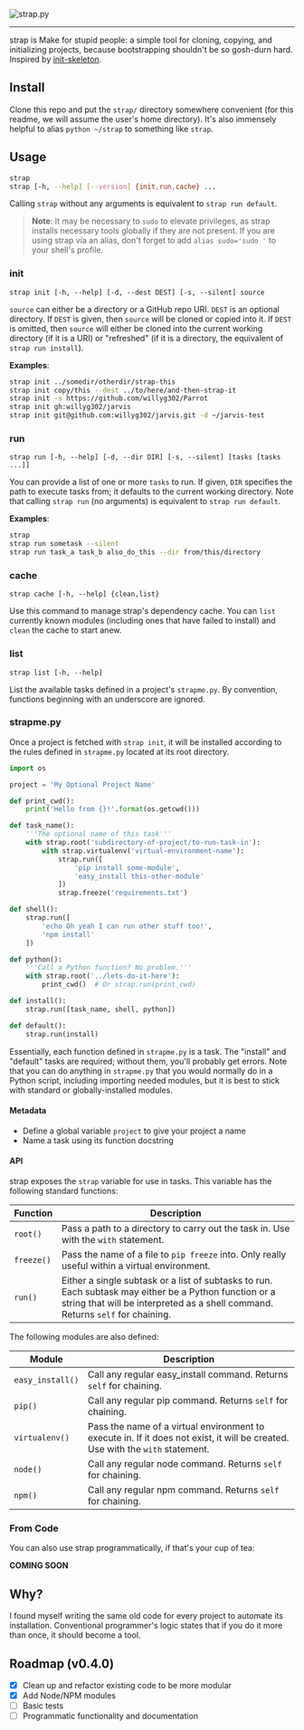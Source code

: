 ![strap.py](https://raw.github.com/willyg302/strap.py/master/strap-logo-922.png "There's a snake in mah boot!")

---

strap is Make for stupid people: a simple tool for cloning, copying, and initializing projects, because bootstrapping shouldn't be so gosh-durn hard. Inspired by [init-skeleton](https://github.com/paulmillr/init-skeleton).

## Install

Clone this repo and put the `strap/` directory somewhere convenient (for this readme, we will assume the user's home directory). It's also immensely helpful to alias `python ~/strap` to something like `strap`.

## Usage

```bash
strap
strap [-h, --help] [--version] {init,run,cache} ...
```

Calling `strap` without any arguments is equivalent to `strap run default`.

> **Note**: It may be necessary to `sudo` to elevate privileges, as strap installs necessary tools globally if they are not present. If you are using strap via an alias, don't forget to add `alias sudo='sudo '` to your shell's profile.

### init

`strap init [-h, --help] [-d, --dest DEST] [-s, --silent] source`

`source` can either be a directory or a GitHub repo URI. `DEST` is an optional directory. If `DEST` is given, then `source` will be cloned or copied into it. If `DEST` is omitted, then `source` will either be cloned into the current working directory (if it is a URI) or "refreshed" (if it is a directory, the equivalent of `strap run install`).

**Examples**:

```bash
strap init ../somedir/otherdir/strap-this
strap init copy/this --dest ../to/here/and-then-strap-it
strap init -s https://github.com/willyg302/Parrot
strap init gh:willyg302/jarvis
strap init git@github.com:willyg302/jarvis.git -d ~/jarvis-test
```

### run

`strap run [-h, --help] [-d, --dir DIR] [-s, --silent] [tasks [tasks ...]]`

You can provide a list of one or more `tasks` to run. If given, `DIR` specifies the path to execute tasks from; it defaults to the current working directory. Note that calling `strap run` (no arguments) is equivalent to `strap run default`.

**Examples**:

```bash
strap
strap run sometask --silent
strap run task_a task_b also_do_this --dir from/this/directory
```

### cache

`strap cache [-h, --help] {clean,list}`

Use this command to manage strap's dependency cache. You can `list` currently known modules (including ones that have failed to install) and `clean` the cache to start anew.

### list

`strap list [-h, --help]`

List the available tasks defined in a project's `strapme.py`. By convention, functions beginning with an underscore are ignored.

### strapme.py

Once a project is fetched with `strap init`, it will be installed according to the rules defined in `strapme.py` located at its root directory.

```python
import os

project = 'My Optional Project Name'

def print_cwd():
    print('Hello from {}!'.format(os.getcwd()))

def task_name():
    '''The optional name of this task'''
    with strap.root('subdirectory-of-project/to-run-task-in'):
        with strap.virtualenv('virtual-environment-name'):
            strap.run([
                'pip install some-module',
                'easy_install this-other-module'
            ])
            strap.freeze('requirements.txt')

def shell():
    strap.run([
        'echo Oh yeah I can run other stuff too!',
        'npm install'
    ])

def python():
    '''Call a Python function? No problem.'''
    with strap.root('../lets-do-it-here'):
        print_cwd()  # Or strap.run(print_cwd)

def install():
    strap.run([task_name, shell, python])

def default():
    strap.run(install)
```

Essentially, each function defined in `strapme.py` is a task. The "install" and "default" tasks are required; without them, you'll probably get errors. Note that you can do anything in `strapme.py` that you would normally do in a Python script, including importing needed modules, but it is best to stick with standard or globally-installed modules.

#### Metadata

- Define a global variable `project` to give your project a name
- Name a task using its function docstring

#### API

strap exposes the `strap` variable for use in tasks. This variable has the following standard functions:

Function       | Description
-------------- | -----------
`root()`       | Pass a path to a directory to carry out the task in. Use with the `with` statement.
`freeze()`     | Pass the name of a file to `pip freeze` into. Only really useful within a virtual environment.
`run()`        | Either a single subtask or a list of subtasks to run. Each subtask may either be a Python function or a string that will be interpreted as a shell command. Returns `self` for chaining.

The following modules are also defined:

Module           | Description
---------------- | -----------
`easy_install()` | Call any regular easy_install command. Returns `self` for chaining.
`pip()`          | Call any regular pip command. Returns `self` for chaining.
`virtualenv()`   | Pass the name of a virtual environment to execute in. If it does not exist, it will be created. Use with the `with` statement.
`node()`         | Call any regular node command. Returns `self` for chaining.
`npm()`          | Call any regular npm command. Returns `self` for chaining.

### From Code

You can also use strap programmatically, if that's your cup of tea:

**COMING SOON**

## Why?

I found myself writing the same old code for every project to automate its installation. Conventional programmer's logic states that if you do it more than once, it should become a tool.

## Roadmap (v0.4.0)

- [x] Clean up and refactor existing code to be more modular
- [x] Add Node/NPM modules
- [ ] Basic tests
- [ ] Programmatic functionality and documentation
